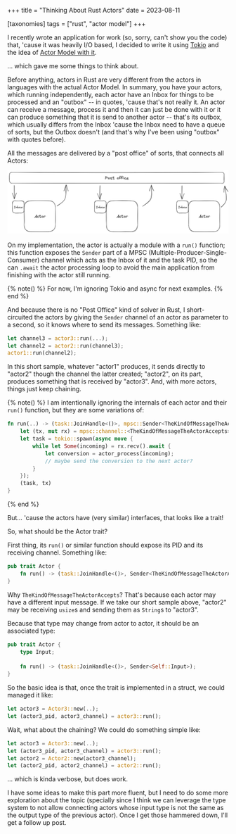 +++
title = "Thinking About Rust Actors"
date = 2023-08-11

[taxonomies]
tags = ["rust", "actor model"]
+++

I recently wrote an application for work (so, sorry, can't show you the code)
that, 'cause it was heavily I/O based, I decided to write it using
[Tokio](https://tokio.rs/) and the idea of [Actor Model with
it](https://ryhl.io/blog/actors-with-tokio/).

... which gave me some things to think about.

<!-- more -->

Before anything, actors in Rust are very different from the actors in languages
with the actual Actor Model. In summary, you have your actors, which running
independently, each actor have an Inbox for things to be processed and an
"outbox" -- in quotes, 'cause that's not really it. An actor can receive a
message, process it and then it can just be done with it or it can produce
something that it is send to another actor -- that's its outbox, which usually
differs from the Inbox 'cause the Inbox need to have a queue of sorts, but the
Outbox doesn't (and that's why I've been using "outbox" with quotes before).

All the messages are delivered by a "post office" of sorts, that connects all
Actors:

![](actors.png "A silly representation of the actor model")

On my implementation, the actor is actually a module with a `run()` function;
this function exposes the `Sender` part of a MPSC
(Multiple-Producer-Single-Consumer) channel which acts as the Inbox of it and
the task PID, so the can `.await` the actor processing loop to avoid the main
application from finishing with the actor still running. 

{% note() %}
For now, I'm ignoring Tokio and async for next examples.
{% end %}

And because there is no "Post Office" kind of solver in Rust, I short-circuited
the actors by giving the `Sender` channel of an actor as parameter to a second,
so it knows where to send its messages. Something like:

```rust
let channel3 = actor3::run(...);
let channel2 = actor2::run(channel3);
actor1::run(channel2);
```

In this short sample, whatever "actor1" produces, it sends directly to "actor2"
though the channel the latter created; "actor2", on its part, produces
something that is received by "actor3". And, with more actors, things just keep
chaining.

{% note() %}
I am intentionally ignoring the internals of each actor and their `run()`
function, but they are some variations of:

```rust
fn run(..) -> (task::JoinHandle<()>, mpsc::Sender<TheKindOfMessageTheActorAccepts>) {
    let (tx, mut rx) = mpsc::channel::<TheKindOfMessageTheActorAccepts>(SOME_SIZE);
    let task = tokio::spawn(async move {
        while let Some(incoming) = rx.recv().await {
            let conversion = actor_process(incoming);
            // maybe send the conversion to the next actor?
        }
    });
    (task, tx)
}
```
{% end %}

But... 'cause the actors have (very similar) interfaces, that looks like a
trait!

So, what should be the Actor trait?

First thing, its `run()` or similar function should expose its PID and its
receiving channel. Something like:

```rust
pub trait Actor {
    fn run() -> (task::JoinHandle<()>, Sender<TheKindOfMessageTheActorAccepts>);
}
```

Why `TheKindOfMessageTheActorAccepts`? That's because each actor may have a
different input message. If we take our short sample above, "actor2" may be
receiving `usize`s and sending them as `String`s to "actor3".

Because that type may change from actor to actor, it should be an associated
type:

```rust
pub trait Actor {
    type Input;

    fn run() -> (task::JoinHandle<()>, Sender<Self::Input>);
}
```

So the basic idea is that, once the trait is implemented in a struct, we could
managed it like:

```rust
let actor3 = Actor3::new(..);
let (actor3_pid, actor3_channel) = actor3::run();
```

Wait, what about the chaining? We could do something simple like:

```rust
let actor3 = Actor3::new(..);
let (actor3_pid, actor3_channel) = actor3::run();
let actor2 = Actor2::new(actor3_channel);
let (actor2_pid, actor2_channel) = actor2::run();
```

... which is kinda verbose, but does work.

I have some ideas to make this part more fluent, but I need to do some more
exploration about the topic (specially since I think we can leverage the type
system to not allow connecting actors whose input type is not the same as the
output type of the previous actor). Once I get those hammered down, I'll get a
follow up post.

<!-- 
vim:spell:
-->
